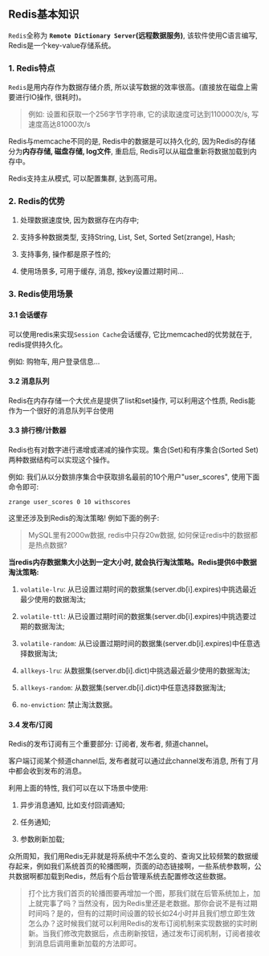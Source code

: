 ## Redis基本知识

`Redis`全称为 **`Remote Dictionary Server`(远程数据服务)**, 该软件使用C语言编写, Redis是一个key-value存储系统。

### 1. Redis特点

`Redis`是用内存作为数据存储介质, 所以读写数据的效率很高。(直接放在磁盘上需要进行IO操作, 很耗时)。

> 例如: 设置和获取一个256字节字符串, 它的读取速度可达到110000次/s, 写速度高达81000次/s

Redis与memcache不同的是, Redis中的数据是可以持久化的, 因为Redis的存储分为**内存存储, 磁盘存储, log文件**, 重启后, Redis可以从磁盘重新将数据加载到内存中。

Redis支持主从模式, 可以配置集群, 达到高可用。

### 2. Redis的优势

1. 处理数据速度快, 因为数据存在内存中;

2. 支持多种数据类型, 支持String, List, Set, Sorted Set(zrange), Hash;

3. 支持事务, 操作都是原子性的;

4. 使用场景多, 可用于缓存, 消息, 按key设置过期时间...

### 3. Redis使用场景

#### 3.1 会话缓存

可以使用redis来实现`Session Cache`会话缓存, 它比memcached的优势就在于, redis提供持久化。

例如: 购物车, 用户登录信息...

#### 3.2 消息队列

Redis在内存存储一个大优点是提供了list和set操作, 可以利用这个性质, Redis能作为一个很好的消息队列平台使用

#### 3.3 排行榜/计数器

Redis也有对数字进行递增或递减的操作实现。集合(Set)和有序集合(Sorted Set)两种数据结构可以实现这个操作。

例如: 我们从以分数排序集合中获取排名最前的10个用户"user_scores", 使用下面命令即可:

```shell
zrange user_scores 0 10 withscores
```

这里还涉及到Redis的淘汰策略! 例如下面的例子:

> MySQL里有2000w数据, redis中只存20w数据, 如何保证redis中的数据都是热点数据?

**当redis内存数据集大小达到一定大小时, 就会执行淘汰策略。Redis提供6中数据淘汰策略:**

1. `volatile-lru`: 从已设置过期时间的数据集(server.db[i].expires)中挑选最近最少使用的数据淘汰;

2. `volatile-ttl`: 从已设置过期时间的数据集(server.db[i].expires)中挑选要过期的数据淘汰;

3. `volatile-random`: 从已设置过期时间的数据集(server.db[i].expires)中任意选择数据淘汰;

4. `allkeys-lru`: 从数据集(server.db[i].dict)中挑选最近最少使用的数据淘汰;

5. `allkeys-random`: 从数据集(server.db[i].dict)中任意选择数据淘汰;

6. `no-enviction`: 禁止淘汰数据。

#### 3.4 发布/订阅

Redis的发布订阅有三个重要部分: 订阅者, 发布者, 频道channel。

客户端订阅某个频道channel后, 发布者就可以通过此channel发布消息, 所有丁月中都会收到发布的消息。

利用上面的特性, 我们可以在以下场景中使用:

1. 异步消息通知, 比如支付回调通知;

2. 任务通知;

3. 参数刷新加载;

众所周知，我们用Redis无非就是将系统中不怎么变的、查询又比较频繁的数据缓存起来，例如我们系统首页的轮播图啊，页面的动态链接啊，一些系统参数啊，公共数据啊都加载到Redis，然后有个后台管理系统去配置修改这些数据。
> 打个比方我们首页的轮播图要再增加一个图，那我们就在后管系统加上，加上就完事了吗？当然没有，因为Redis里还是老数据。那你会说不是有过期时间吗？是的，但有的过期时间设置的较长如24小时并且我们想立即生效怎么办？这时候我们就可以利用Redis的发布订阅机制来实现数据的实时刷新。当我们修改完数据后，点击刷新按钮，通过发布订阅机制，订阅者接收到消息后调用重新加载的方法即可。